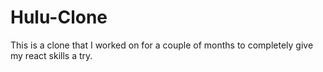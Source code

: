 # Hulu-Clone
This is a clone that I worked on for a couple of months to completely give my react skills a try.
